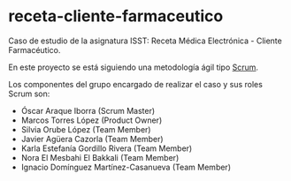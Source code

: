 receta-cliente-farmaceutico
===========================

Caso de estudio de la asignatura ISST: Receta Médica Electrónica - Cliente Farmacéutico.

En este proyecto se está siguiendo una metodología ágil tipo [Scrum](https://www.scrum.org/).

Los componentes del grupo encargado de realizar el caso y sus roles Scrum son:
 - Óscar Araque Iborra (Scrum Master)
 - Marcos Torres López (Product Owner)
 - Silvia Orube López (Team Member)
 - Javier Agüera Cazorla (Team Member)
 - Karla Estefanía Gordillo Rivera (Team Member)
 - Nora El Mesbahi El Bakkali (Team Member)
 - Ignacio Domínguez Martínez-Casanueva (Team Member)



